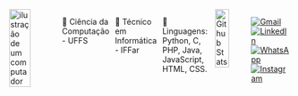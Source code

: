 <div style="display: flex; align-items: flex-start; gap: 10px;">
<img src="https://raw.githubusercontent.com/MicaelliMedeiros/micaellimedeiros/master/image/computer-illustration.png" alt="ilustração de um computador" width="45%" align="right">

<p align="left"> 
    🦋 Ciência da Computação - UFFS
</p>
<p align="left">    
    🦋 Técnico em Informática - IFFar
</p>

<p align="left">
  🌹 Linguagens: Python, C, PHP, Java, JavaScript, HTML, CSS.
</p>

<img align="left" src="https://github-readme-stats.vercel.app/api?username=ThailaSchmidt&theme=midnight-purple&hide_border=false&include_all_commits=true" width= "49%"  style="margin-bottom: 10px;" alt="Github Stats"/>

<p align="left">
  <a href="https://mail.google.com/mail/u/0/#inbox?compose=jrjtXSntfgZZNrQGHShjGMTSzWKPMLRFfJqZMmtqxGxmVNFvGxxGsQHwMZpqQHZzZJKXChXr" title="Gmail" text-decoration= "none">
    <img src="https://img.shields.io/badge/-Gmail-FF0000?style=flat-square&labelColor=FF0000&logo=gmail&logoColor=white" alt="Gmail"/>
  </a>
  <a href="https://www.linkedin.com/in/thaila-schmidt-39a2301b2/" title="LinkedIn" text-decoration= "none" >
    <img src="https://img.shields.io/badge/-Linkedin-0e76a8?style=flat-square&logo=Linkedin&logoColor=white" alt="LinkedIn"/>
  </a>
  <a href="https://wa.me/qr/YJ7W4ANX3DT7J1" title="WhatsApp" text-decoration= "none" >
    <img src="https://img.shields.io/badge/-WhatsApp-25d366?style=flat-square&labelColor=25d366&logo=whatsapp&logoColor=white" alt="WhatsApp"/>
  </a>
  <a href="https://www.instagram.com/t.hailx/" title="Instagram" text-decoration= "none" >
    <img src="https://img.shields.io/badge/-Instagram-DF0174?style=flat-square&labelColor=DF0174&logo=instagram&logoColor=white" alt="Instagram"/>
  </a>
</p>


